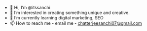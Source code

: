 - 👋 Hi, I’m @itssanchi
- 👀 I’m interested in creating something unique and creative.
- 🌱 I’m currently learning digital marketing, SEO 
- 📫 How to reach me - email me - chatterjeesanchi07@gmail.com

<!---
itssanchi/itssanchi is a ✨ special ✨ repository because its `README.md` (this file) appears on your GitHub profile.
You can click the Preview link to take a look at your changes.
--->
